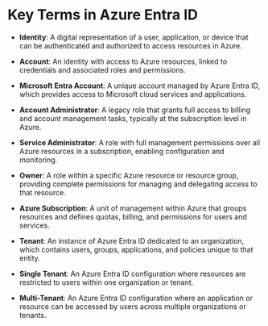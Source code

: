 # Key Terms in Azure Entra ID

- **Identity**: A digital representation of a user, application, or device that can be authenticated and authorized to access resources in Azure.

- **Account**: An identity with access to Azure resources, linked to credentials and associated roles and permissions.

- **Microsoft Entra Account**: A unique account managed by Azure Entra ID, which provides access to Microsoft cloud services and applications.

- **Account Administrator**: A legacy role that grants full access to billing and account management tasks, typically at the subscription level in Azure.

- **Service Administrator**: A role with full management permissions over all Azure resources in a subscription, enabling configuration and monitoring.

- **Owner**: A role within a specific Azure resource or resource group, providing complete permissions for managing and delegating access to that resource.

- **Azure Subscription**: A unit of management within Azure that groups resources and defines quotas, billing, and permissions for users and services.

- **Tenant**: An instance of Azure Entra ID dedicated to an organization, which contains users, groups, applications, and policies unique to that entity.

- **Single Tenant**: An Azure Entra ID configuration where resources are restricted to users within one organization or tenant.

- **Multi-Tenant**: An Azure Entra ID configuration where an application or resource can be accessed by users across multiple organizations or tenants.
